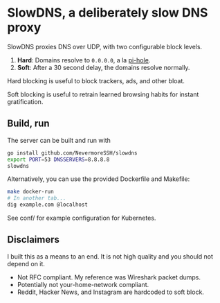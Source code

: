 # SlowDNS, a deliberately slow DNS proxy

SlowDNS proxies DNS over UDP, with two configurable block levels.

1. **Hard**: Domains resolve to `0.0.0.0`, a la [pi-hole](https://pi-hole.net/).
1. **Soft**: After a 30 second delay, the domains resolve normally.

Hard blocking is useful to block trackers, ads, and other bloat.

Soft blocking is useful to retrain learned browsing habits for instant
gratification.

## Build, run

The server can be built and run with

```sh
go install github.com/NevermoreSSH/slowdns
export PORT=53 DNSSERVERS=8.8.8.8
slowdns
```

Alternatively, you can use the provided Dockerfile and Makefile:

```sh
make docker-run
# In another tab...
dig example.com @localhost
```

See conf/ for example configuration for Kubernetes.

## Disclaimers

I built this as a means to an end. It is not high quality and you should not
depend on it.

- Not RFC compliant. My reference was Wireshark packet dumps.
- Potentially not your-home-network compliant.
- Reddit, Hacker News, and Instagram are hardcoded to soft block.
